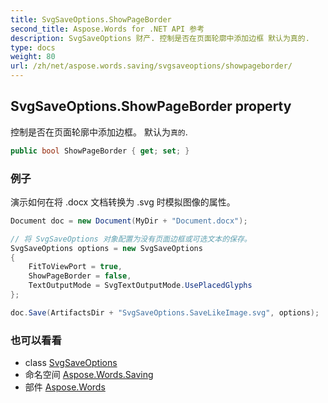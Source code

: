 ```yaml
---
title: SvgSaveOptions.ShowPageBorder
second_title: Aspose.Words for .NET API 参考
description: SvgSaveOptions 财产. 控制是否在页面轮廓中添加边框 默认为真的.
type: docs
weight: 80
url: /zh/net/aspose.words.saving/svgsaveoptions/showpageborder/
---
```

## SvgSaveOptions.ShowPageBorder property

控制是否在页面轮廓中添加边框。 默认为`真的`.

```csharp
public bool ShowPageBorder { get; set; }
```

### 例子

演示如何在将 .docx 文档转换为 .svg 时模拟图像的属性。

```csharp
Document doc = new Document(MyDir + "Document.docx");

// 将 SvgSaveOptions 对象配置为没有页面边框或可选文本的保存。
SvgSaveOptions options = new SvgSaveOptions
{
    FitToViewPort = true,
    ShowPageBorder = false,
    TextOutputMode = SvgTextOutputMode.UsePlacedGlyphs
};

doc.Save(ArtifactsDir + "SvgSaveOptions.SaveLikeImage.svg", options);
```

### 也可以看看

* class [SvgSaveOptions](../)
* 命名空间 [Aspose.Words.Saving](../../svgsaveoptions/)
* 部件 [Aspose.Words](../../../)


